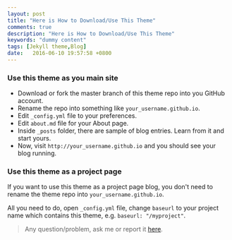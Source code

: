 ```yaml
---
layout: post
title: "Here is How to Download/Use This Theme"
comments: true
description: "Here is How to Download/Use This Theme"
keywords: "dummy content"
tags: [Jekyll theme,Blog]
date:   2016-06-10 19:57:58 +0800
---
```


### Use this theme as you main site

- Download or fork the master branch of this theme repo into you GitHub account.
- Rename the repo into something like `your_username.github.io`.
- Edit `_config.yml` file to your preferences.
- Edit `about.md` file for your About page.
- Inside `_posts` folder, there are sample of blog entries. Learn from it and start yours.
- Now, visit `http://your_username.github.io` and you should see your blog running.

### Use this theme as a project page

If you want to use this theme as a project page blog, you don't need to rename the theme repo into `your_username.github.io`.

All you need to do, open `_config.yml` file, change `baseurl` to your project name which contains this theme, e.g. `baseurl: "/myproject"`.

> Any question/problem, ask me or report it [here](https://github.com/heiswayi/thinkspace/issues).
